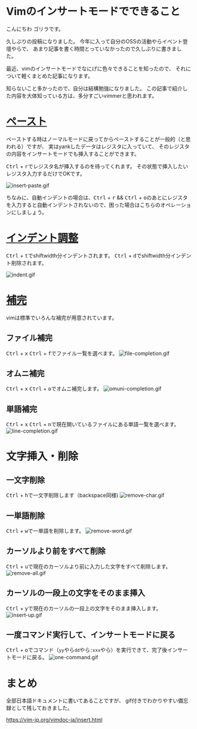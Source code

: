 # Vimのインサートモードでできること

こんにちわ
ゴリラです。

久しぶりの投稿になりました。
今年に入って自分のOSSの活動やらイベント登壇やらで、
あまり記事を書く時間とっていなかったので久しぶりに書きました。

最近、vimのインサートモードでなにげに色々できることを知ったので、
それについて軽くまとめた記事になります。

知らないこと多かったので、自分は結構勉強になりました。
この記事で紹介した内容を大体知っている方は、多分すごいvimmerと思われます。

# [ペースト](https://vim-jp.org/vimdoc-ja/insert.html#i_CTRL-R)
ペーストする時はノーマルモードに戻ってからペーストすることが一般的（と思われる）ですが、
実はyankしたデータはレジスタに入っていて、
そのレジスタの内容をインサートモードでも挿入することができます。

<kbd>Ctrl</kbd> + <kbd>r</kbd>でレジスタ名が挿入するのを待ってくれます。
その状態で挿入したいレジスタ入力するだけでOKです。

![insert-paste.gif](https://qiita-image-store.s3.amazonaws.com/0/66178/fcd22cb8-6811-ac14-6e20-6458172230e7.gif)

ちなみに、自動インデントの場合は、<kbd>Ctrl</kbd> + <kbd>r</kbd> && <kbd>Ctrl</kbd> + <kbd>o</kbd>のあとにレジスタを入力すると自動インデントされないので、困った場合はこちらのオペレーションにしましょう。

# [インデント調整](https://vim-jp.org/vimdoc-ja/insert.html#i_CTRL-T)
<kbd>Ctrl</kbd> + <kbd>t</kbd>でshiftwidth分インデントされます。
<kbd>Ctrl</kbd> + <kbd>d</kbd>でshiftwidth分インデント削除されます。

![indent.gif](https://qiita-image-store.s3.amazonaws.com/0/66178/2f58c1e1-5565-0857-eba3-8b5a4ecdd1b0.gif)

# [補完](https://vim-jp.org/vimdoc-ja/insert.html#ins-completion)
vimは標準でいろんな補完が用意されています。

## ファイル補完
<kbd>Ctrl</kbd> + <kbd>x</kbd> <kbd>Ctrl</kbd> + <kbd>f</kbd>でファイル一覧を選べます。
![file-completion.gif](https://qiita-image-store.s3.amazonaws.com/0/66178/39f5ade7-8e87-af57-ef13-9590574cd828.gif)

## オムニ補完
<kbd>Ctrl</kbd> + <kbd>x</kbd> <kbd>Ctrl</kbd> + <kbd>o</kbd>でオムニ補完します。
![omuni-completion.gif](https://qiita-image-store.s3.amazonaws.com/0/66178/d1e59ae6-71bb-1c7e-a5d7-b6e72928aaa0.gif)

## 単語補完
<kbd>Ctrl</kbd> + <kbd>x</kbd> <kbd>Ctrl</kbd> + <kbd>n</kbd>で現在開いているファイルにある単語一覧を選べます。
![line-completion.gif](https://qiita-image-store.s3.amazonaws.com/0/66178/1ee127fb-a311-00eb-a6d2-316510cc3796.gif)

# 文字挿入・削除
## 一文字削除
<kbd>Ctrl</kbd> + <kbd>h</kbd>で一文字削除します（backspace同様)
![remove-char.gif](https://qiita-image-store.s3.amazonaws.com/0/66178/1e7582d6-5e0b-355d-c614-be3c5bbdd988.gif)

## 一単語削除
<kbd>Ctrl</kbd> + <kbd>w</kbd>で一単語を削除します。
![remove-word.gif](https://qiita-image-store.s3.amazonaws.com/0/66178/16cb4bb6-7a51-9e19-2a5c-27d09ce586a7.gif)

## カーソルより前をすべて削除
<kbd>Ctrl</kbd> + <kbd>u</kbd>で現在のカーソルより前に入力した文字をすべて削除します。
![remove-all.gif](https://qiita-image-store.s3.amazonaws.com/0/66178/f79625d9-a47d-93b3-110f-495997e96776.gif)

## カーソルの一段上の文字をそのまま挿入
<kbd>Ctrl</kbd> + <kbd>y</kbd>で現在のカーソルの一段上の文字をそのまま挿入します。
![insert-up.gif](https://qiita-image-store.s3.amazonaws.com/0/66178/80bc5c0f-c302-d154-e367-ebc317de1888.gif)

## 一度コマンド実行して、インサートモードに戻る
<kbd>Ctrl</kbd> + <kbd>o</kbd>でコマンド（`yy`やら`dd`やら`:xxx`やら）を実行できて、完了後インサートモードに戻る。
![one-command.gif](https://qiita-image-store.s3.amazonaws.com/0/66178/c68379dd-5bc8-eaf4-8fd0-7b4db0c281f2.gif)

# まとめ
全部日本語ドキュメントに書いてあることですが、
gif付きでわかりやすい備忘録として残しておきました。

https://vim-jp.org/vimdoc-ja/insert.html
